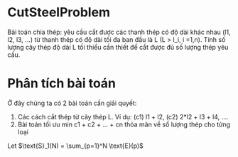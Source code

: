 # CutSteelProblem
Bài toán chia thép:
yêu cầu cắt được các thanh thép có độ dài khác nhau (l1, l2, l3, ...)
từ thanh thép có độ dài tối đa ban đầu là L (L > l_i, i =1,n).
Tính số lượng cây thép độ dài L tối thiểu cần thiết để cắt được đủ số lượng thép yêu cầu.

# Phân tích bài toán
Ở đây chúng ta có 2 bài toán cần giải quyết:
  1. Các cách cắt thép từ cây thép L. Ví dụ: (c1) l1 + l2, (c2) 2*l2 + l3 + l4, ....
  2. Bài toán tối ưu min c1 + c2 + ... + cn thỏa mãn về số lượng thép cho từng loại

Let $\text{S}_1(N) = \sum_{p=1}^N \text{E}(p)$
